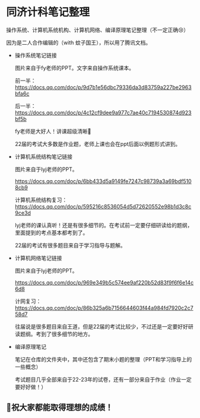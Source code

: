 # 同济计科笔记整理
操作系统、计算机系统机构、计算机网络、编译原理笔记整理（不一定正确😢）

因为是二人合作编辑的（with 蚊子国王），所以用了腾讯文档。

- 操作系统笔记链接
  
  图片来自于fy老师的PPT。文字来自操作系统课本。
  
  前一半：https://docs.qq.com/doc/p/9d7b1e56dbc79336da3d83759a227be2963bfa6c
  
  后一半：https://docs.qq.com/doc/p/4c12cf9dee9a977c7ae40c7194530874d923bf5b

  fy老师是大好人！讲课超级清晰💓
  
  22届的考试大多数是作业题，老师上课也会在ppt后面以例题形式讲到。
  
- 计算机系统结构笔记链接
  
  图片来自于lyj老师的PPT。
  
  https://docs.qq.com/doc/p/6bb433d5a9149fe7247c98739a3a69bdf5108cb9
  
  计算机系统结构复习：https://docs.qq.com/doc/p/595216c8536054d5d72620552e98b1d3c8c9ce3d

  lyj老师的课认真听！还是有很多细节的。在考试前一定要仔细研读给的题纲，里面提到的考点基本都考到了。
  
  22届的考试有很多题目来自于学习指导与题解。
  
- 计算机网络笔记链接
  
  图片来自于lyj老师的PPT。
  
  https://docs.qq.com/doc/p/969e349b5c574ee9af220b52d83f9f6f6e14c6d8
  
  计网复习：https://docs.qq.com/doc/p/86b325a6b7156644603f44a984fd7920c2c758d7

  往届说是很多题目来自王道，但是22届的考试比较少，不过还是一定要好好研读题纲。考到了很多细节的地方。

- 编译原理笔记

  笔记在仓库的文件夹中，其中还包含了期末小题的整理（PPT和学习指导上的一些概念）

  考试题目几乎全部来自于22-23年的试卷，还有一部分来自于作业（作业一定要好好做！）
  
 ##   🎉祝大家都能取得理想的成绩！
  
